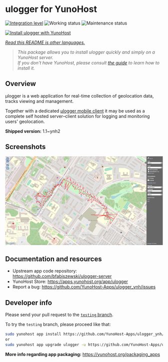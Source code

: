 <!--
N.B.: This README was automatically generated by <https://github.com/YunoHost/apps/tree/master/tools/readme_generator>
It shall NOT be edited by hand.
-->

# ulogger for YunoHost

[![Integration level](https://dash.yunohost.org/integration/ulogger.svg)](https://dash.yunohost.org/appci/app/ulogger) ![Working status](https://ci-apps.yunohost.org/ci/badges/ulogger.status.svg) ![Maintenance status](https://ci-apps.yunohost.org/ci/badges/ulogger.maintain.svg)

[![Install ulogger with YunoHost](https://install-app.yunohost.org/install-with-yunohost.svg)](https://install-app.yunohost.org/?app=ulogger)

*[Read this README is other languages.](./ALL_README.md)*

> *This package allows you to install ulogger quickly and simply on a YunoHost server.*  
> *If you don't have YunoHost, please consult [the guide](https://yunohost.org/install) to learn how to install it.*

## Overview

μlogger is a web application for real-time collection of geolocation data, tracks viewing and management. 

Together with a dedicated [μlogger mobile client](https://github.com/bfabiszewski/ulogger-android) it may be used as a complete self hosted server–client solution for logging and monitoring users' geolocation.


**Shipped version:** 1.1~ynh2

## Screenshots

![Screenshot of ulogger](./doc/screenshots/screenshot.png)

## Documentation and resources

- Upstream app code repository: <https://github.com/bfabiszewski/ulogger-server>
- YunoHost Store: <https://apps.yunohost.org/app/ulogger>
- Report a bug: <https://github.com/YunoHost-Apps/ulogger_ynh/issues>

## Developer info

Please send your pull request to the [`testing` branch](https://github.com/YunoHost-Apps/ulogger_ynh/tree/testing).

To try the `testing` branch, please proceed like that:

```bash
sudo yunohost app install https://github.com/YunoHost-Apps/ulogger_ynh/tree/testing --debug
or
sudo yunohost app upgrade ulogger -u https://github.com/YunoHost-Apps/ulogger_ynh/tree/testing --debug
```

**More info regarding app packaging:** <https://yunohost.org/packaging_apps>
